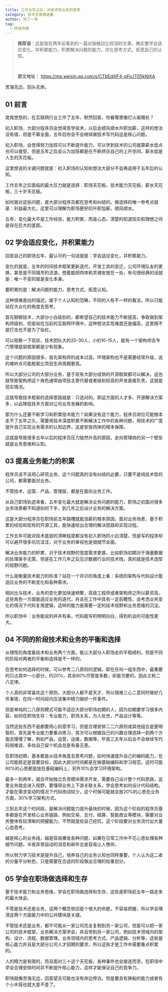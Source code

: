 ```yaml
---
title: 工作五年之后，对技术和业务的思考
category: 技术文章精选集
author: 知了一笑
tag:
  - 练级攻略
---
```


> **推荐语**：这是我在两年前看到的一篇对我触动比较深的文章。确实要学会适应变化，并积累能力。积累解决问题的能力，优化思考方式，拓宽自己的认知。
>
> <br/>
>
> **原文地址：** <https://mp.weixin.qq.com/s/CTbEdi0F4-qFoJT05kNlXA>

苦海无边，回头无岸。

## 01 前言

晃晃悠悠的，在互联网行业工作了五年，默然回首，你看哪里像灯火阑珊处？

初入职场，大部分程序员会觉得苦学技术，以后会顺风顺水升职加薪，这样的想法没有错，但是不算全面，五年后你会不会继续做技术写代码这是核心问题。

初入职场，会觉得努力加班可以不断提升能力，可以学到技术的公司就算薪水低点也可以接受，但是五年之后会认为加班都是在不断挤压自己的上升空间，薪水低是人生的天花板。

这里想说的关键问题就是：初入职场的认知和想法大部分不会再适用于五年后的认知。

工作五年之后面临的最大压力就是选择：职场天花板，技术能力天花板，薪水天花板，三十岁天花板。

如何面对这些问题，是大部分程序员都在思考和纠结的。做选择的唯一参考点就是：利益最大化，这里可以理解为职场更好的升职加薪，顺风顺水。

五年，变化最大不是工作经验，能力积累，而是心态，清楚的知道现实和理想之间是存在巨大的差距。

## 02 学会适应变化，并积累能力

回首自己的职场五年，最认可的一句话就是：学会适应变化，并积累能力。

变化的就是，五年的时间技术框架更新迭代，开发工具的变迁，公司环境队友的更换，甚至是不同城市的流浪，想着能把肉体和灵魂安放在一处，有句很经典的话就是：唯一不变的就是变化本身。

要积累的是：解决问题的能力，思考方式，拓宽认知。

这种很难直白的描述，属于个人认知的范畴，不同的人有不一样的看法，所以只能站在大众化的角度去思考。

首先聊聊技术，大部分小白级别的，都希望自己的技术能力不断提高，争取做到架构师级别，但是站在当前的互联网环境中，这种想法实现难度还是偏高，这里既不是打击也不是为了抬杠。

可以观察一下现状，技术团队大的20-30人，小的10-15人，能有一个架构师去专门管理底层框架都是少有现象。

这个问题的原因很多，首先架构师的成本过高，环境架构也不是需要经常升级，说的难听点可能框架比项目生命周期更高。

所以大部分公司的大部分业务，基于现有大部分成熟的开源框架都可以解决，这也就导致架构师这个角色通常由项目主管代替或者级别较高的开发直接负责，这就是现实情况。

这就导致技术框架的选择思路就是：只选对的。即这方面的人才多，开源解决方案多，以此降低技术方面对公司业务发展的影响。

那为什么还要不断学习和积累技术能力？如果没有这个能力，程序员岗位可能根本走不了五年之久，需要用技术深度积累不断解决工作中的各种问题，用技术的广度提升自己实现业务需求的认知边界，这是安放肉体的根本保障。

这就是导致很多五年以后的程序员压力陡然升高的原因，走向管理岗的另一个壁垒就是业务思维和认知。

## 03 提高业务能力的积累

程序员该不该用心研究业务，这个问题真的没有纠结的必要，只要不是纯技术型的公司，都需要面对业务。

不管技术、运营、产品、管理层，都是在面向业务工作。

从自己职场轨迹来看，五年变化最大就是解决业务问题的能力，职场之初面对很多业务场景都不知道如何下手，到几年之后设计业务的解决方案。

这是大部分程序员在职场前五年跳槽就能涨薪的根本原因，面对业务场景，基于积累的经验和现有的开源工具，能快速给出合理的解决思路和实现过程。

工作五年可能对技术底层的清晰程度都没有初入职场的小白清楚，但是写的程序却可以避开很多坑坑洼洼，对于业务的审视也是很细节全面。

解决业务能力的积累，对于技术视野的宽度需求更甚，比如职场初期对于海量数据的处理束手无策，但是在工作几年之后见识数据行业的技术栈，真的就是技术选型的视野问题。

什么是衡量技术能力的标准？站在一个共识的角度上看：系统的架构与代码设计能适应业务的不断变化和各种需求。

相对比与技术，业务的变化更加快速频繁，高级工程师或者架构师之所以薪资高，这些角色一方面能适应业务的迭代，并且在工作中具有一定前瞻性，会考虑业务变化的情况下代码复用逻辑，这样的能力是需要一定的技术视野和业务思维的沉淀。

所以职场中：业务能说的井井有条，代码能写的明明白白，得到机会的可能性更大。

## 04 不同的阶段技术和业务的平衡和选择

从理性的角度看技术和业务两个方面，能让大部分人职场走的平稳顺利，但是不同的阶段对两者的平衡和选择是不一样的。

在思考如何选择的时候，可以参考二八原则的逻辑，即在任何一组东西中，最重要的只占其中一小部分，约20%，其余80%尽管是多数，却是次要的，因此又称二八定律。

个人真的非常喜欢这个原则，大部分人都不是天才，所以很难三心二意同时做好几件事情，在同一时间段内应该集中精力做好一件事件。

但是单纯的二八原则模式可能不适应大部分职场初期的人，因为初期要学习很多内容，如何在职场生存：专业能力，职场关系，为人处世，产品设计等等。

当然这些东西不是都要用心刻意学习，但是合理安排二二六原则或其他组合是更明智的，首先是专业能力要重点练习，其次可以根据自己的兴趣合理选择一到两个方面去慢慢了解，例如产品，运营，运维，数据等，毕竟三五年以后会不会继续写代码很难说，多给自己留个机会总是有备无患。

在职场初期，基本都是从技术角度去思考问题，如何快速提升自己的编码能力，在公司能稳定是首要目标，因此大部分时间都是在做基础编码和学习规范，这时可能90%的心思都是放在基础编码上，另外10%会学习环境架构。

最多一到两年，就会开始独立负责模块需求开发，需要自己设计整个代码思路，这里业务就会进入视野，要懂得业务上下游关联关系，学会思考如何设计代码结构，才能在需求变动的情况下代码改动较少，这个时候可能就会放20%的心思在业务方面，30%学习架构方式。

三到五年这个时间段，是解决问题能力提升最快的时候，因为这个阶段的程序员基本都是在开发核心业务链路，例如交易、支付、结算、智能商业等模块，需要对业务整体有较清晰的把握能力，不然就是给自己挖坑，这个阶段要对业务流付出大量心血思考。

越是核心的业务线，越是容易爆发各种问题，如果在日常工作中不花心思处理各种细节问题，半夜异常自动的消息和邮件总是容易让人憔悴。

所以努力学习技术是提升自己，培养自己的业务认知也同样重要，个人认为这二者的分量平分秋色，只是需要在合适的阶段做出合理的权重划分。

## 05 学会在职场做选择和生存

基于技术能力和业务思维，学会在职场做选择和生存，这些是职场前五年一路走来的最大体会。

不管是技术还是业务，这两个概念依旧是个很大的命题，不容易把握，所以学会理清这两个方面能力中的公共模块是关键。

不管技术还是业务，都不可能从一家公司完全复制到另一家公司，但是可以把一家公司的技术框架，业务解决方案学会，并且带到另一家公司，例如技术领域内的架构、设计、流程、数据管理，业务领域内的思考方式、产品逻辑、分析等，这些是核心能力并且是大部分公司人才招聘的要求，所以这些才是工作中需要重点积累的。

人的精力是有限的，而且面对三十这个天花板，各种事件也会接连而至，在职场中学会合理安排时间并不断提升核心能力，这样才能保证自己的竞争力。

职场就像苦海无边，回首望去可能也没有岸边停泊，但是要具有换船的能力或者有个小木筏也就大差不差了。
<!-- @include: @article-footer.snippet.md -->